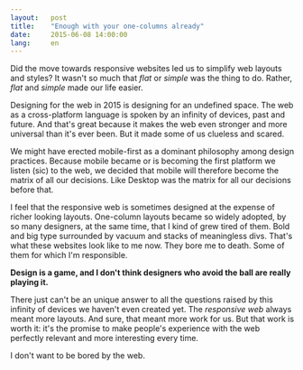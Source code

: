```yaml
---
layout:   post
title:    "Enough with your one-columns already"
date:     2015-06-08 14:00:00
lang:     en
---
```


Did the move towards responsive websites led us to simplify web layouts and styles? It wasn't so much that *flat* or *simple* was the thing to do. Rather, *flat* and *simple* made our life easier.

Designing for the web in 2015 is designing for an undefined space. The web as a cross-platform language is spoken by an infinity of devices, past and future. And that's great because it makes the web even stronger and more universal than it's ever been. But it made some of us clueless and scared.

We might have erected mobile-first as a dominant philosophy among design practices. Because mobile became or is becoming the first platform we listen (sic) to the web, we decided that mobile will therefore become the matrix of all our decisions. Like Desktop was the matrix for all our decisions before that.

I feel that the responsive web is sometimes designed at the expense of richer looking layouts. One-column layouts became so widely adopted, by so many designers, at the same time, that I kind of grew tired of them. Bold and big type surrounded by vacuum and stacks of meaningless divs. That's what these websites look like to me now. They bore me to death. Some of them for which I'm responsible.

**Design is a game, and I don't think designers who avoid the ball are really playing it.**

There just can't be an unique answer to all the questions raised by this infinity of devices we haven't even created yet. The *responsive web* always meant more layouts. And sure, that meant more work for us. But that work is worth it: it's the promise to make people's experience with the web perfectly relevant and more interesting every time.

I don't want to be bored by the web.




